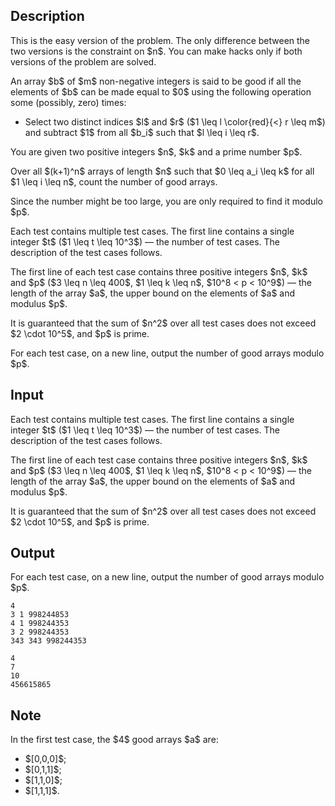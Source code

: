 ## Description

<div><p><span class="tex-font-style-bf">This is the easy version of the problem. The only difference between the two versions is the constraint on $n$. You can make hacks only if both versions of the problem are solved.</span></p><p>An array $b$ of $m$ non-negative integers is said to be <span class="tex-font-style-it">good</span> if all the elements of $b$ can be made equal to $0$ using the following operation some (possibly, zero) times: </p><ul> <li> Select two <span class="tex-font-style-bf">distinct</span> indices $l$ and $r$ ($1 \leq l \color{red}{&lt;} r \leq m$) and subtract $1$ from all $b_i$ such that $l \leq i \leq r$. </li></ul><p>You are given two positive integers $n$, $k$ and a prime number $p$.</p><p>Over all $(k+1)^n$ arrays of length $n$ such that $0 \leq a_i \leq k$ for all $1 \leq i \leq n$, count the number of good arrays.</p><p>Since the number might be too large, you are only required to find it modulo $p$.</p></div><div class="input-specification"><p>Each test contains multiple test cases. The first line contains a single integer $t$ ($1 \leq t \leq 10^3$)&nbsp;— the number of test cases. The description of the test cases follows.</p><p>The first line of each test case contains three positive integers $n$, $k$ and $p$ ($3 \leq n \leq 400$, $1 \leq k \leq n$, $10^8 &lt; p &lt; 10^9$)&nbsp;— the length of the array $a$, the upper bound on the elements of $a$ and modulus $p$.</p><p>It is guaranteed that the sum of $n^2$ over all test cases does not exceed $2 \cdot 10^5$, and $p$ is prime.</p></div><div class="output-specification"><p>For each test case, on a new line, output the number of good arrays modulo $p$.</p></div>

## Input

<p>Each test contains multiple test cases. The first line contains a single integer $t$ ($1 \leq t \leq 10^3$)&nbsp;— the number of test cases. The description of the test cases follows.</p><p>The first line of each test case contains three positive integers $n$, $k$ and $p$ ($3 \leq n \leq 400$, $1 \leq k \leq n$, $10^8 &lt; p &lt; 10^9$)&nbsp;— the length of the array $a$, the upper bound on the elements of $a$ and modulus $p$.</p><p>It is guaranteed that the sum of $n^2$ over all test cases does not exceed $2 \cdot 10^5$, and $p$ is prime.</p>

## Output

<p>For each test case, on a new line, output the number of good arrays modulo $p$.</p>





```input1|2,4
4
3 1 998244853
4 1 998244353
3 2 998244353
343 343 998244353
```




```output1
4
7
10
456615865
```



## Note

<p>In the first test case, the $4$ good arrays $a$ are: </p><ul> <li> $[0,0,0]$; </li><li> $[0,1,1]$; </li><li> $[1,1,0]$; </li><li> $[1,1,1]$. </li></ul>

